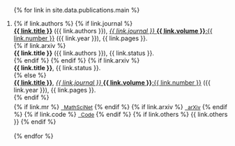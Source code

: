 <div class="publications">
<ol reversed style="margin-left:-20px">

{% for link in site.data.publications.main %}

<li style="margin-bottom:1rem">
  <div class="col-sm-9">
      {% if link.authors %}
        {% if link.journal %}
          <div class="title"><a href="{{ link.pdf }}"><b>{{ link.title }}</b></a> ({{ link.authors }}), <a href="{{ link.doi }}"> <em>{{ link.journal }}</em> <b>{{ link.volume }}</b>:{{ link.number }}</a> ({{ link.year }}), {{ link.pages }}.
          </div>
        {% if link.arxiv %}
          <div class="title"><b>{{ link.title }}</b> ({{ link.authors }}), {{ link.status }}. </div>
        {% endif %}
      {% endif %}
      {% if link.arxiv %} 
        <div class="title"><b>{{ link.title }}</b>, {{ link.status }}. </div>
      {% else %}
        <div class="title"><a href="{{ link.pdf }}"><b>{{ link.title }}</b></a>, <a href="{{ link.doi }}"> <em>{{ link.journal }}</em> <b>{{ link.volume }}</b>:{{ link.number }}</a> ({{ link.year }}), {{ link.pages }}. </div>
      {% endif %}
      <div style="height:5px;font-size:1px;">&nbsp;</div>
      <div class="links">
      {% if link.mr %} 
      <a href="{{ link.mr }}" class="button" style="font-size:12px;"><i class="fas fa-external-link-alt" aria-hidden="true"></i>&nbsp; MathSciNet</a>
      {% endif %}
      {% if link.arxiv %} 
      <a href="{{ link.arxiv }}" class="button" style="font-size:12px;"><i class="fas fa-external-link-alt" aria-hidden="true"></i>&nbsp; arXiv</a>
      {% endif %}
      {% if link.code %} 
      <a href="{{ link.code }}" class="button" style="font-size:12px;"><i class="fas fa-code-branch" aria-hidden="true"></i>&nbsp; Code</a>
      {% endif %}
      {% if link.others %} 
      {{ link.others }}
      {% endif %}
    </div>
  </div>
</li>

{% endfor %}

</ol>
</div>

